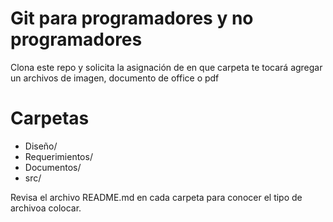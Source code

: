 # Git para programadores y no programadores

Clona este repo y solicita la asignación de en que carpeta te tocará agregar un archivos de imagen, documento de office o pdf

# Carpetas

- Diseño/
- Requerimientos/
- Documentos/
- src/

Revisa el archivo README.md en cada carpeta para conocer el tipo de archivoa colocar.
